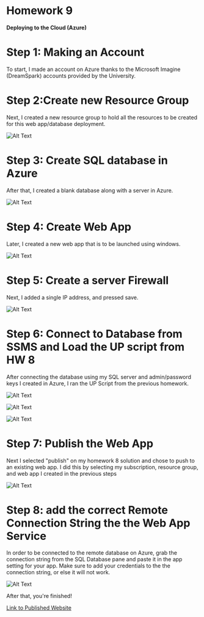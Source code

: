 # Homework 9 

**Deploying to the Cloud (Azure)**

# Step 1: Making an Account

To start, I made an account on Azure thanks to the Microsoft Imagine (DreamSpark) accounts provided by the University.

# Step 2:Create new Resource Group

Next, I created a new resource group to hold all the resources to be created for this web app/database deployment.

![Alt Text](/ref/resourcegroup.png)

# Step 3: Create SQL database in Azure 

After that, I created a blank database along with a server in Azure. 

![Alt Text](/ref/createdatabase.png)

# Step 4: Create Web App

Later, I created a new web app that is to be launched using windows. 

![Alt Text](/ref/webappcreated.png)

# Step 5: Create a server Firewall 

Next, I added a single IP address, and pressed save. 

![Alt Text](/ref/firewallcreated.png)


# Step 6: Connect to Database from SSMS and Load the UP script from HW 8

After connecting the database using my SQL server and admin/password keys I created in Azure, I ran the UP Script from the previous homework. 

![Alt Text](/ref/connecttoserver.png)

![Alt Text](/ref/upscript.png)

![Alt Text](/ref/databaseworking.png)


# Step 7: Publish the Web App 

Next I selected "publish" on my homework 8 solution and chose to push to an existing web app. I did this by selecting my subscription, resource group, and web app I created in the previous steps

![Alt Text](/ref/webappcreated.png)


# Step 8: add the correct Remote Connection String the the Web App Service

In order to be connected to the remote database on Azure, grab the connection string from the SQL Database pane and paste it in the app setting for your app. Make sure to add your credentials to the the connection string, or else it will not work. 

![Alt Text](/ref/connectionstring.png)

After that, you're finished! 

[Link to Published Website](http://homework8artistry.azurewebsites.net/)


